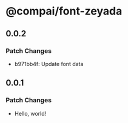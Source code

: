 # @compai/font-zeyada

## 0.0.2

### Patch Changes

- b971bb4f: Update font data

## 0.0.1

### Patch Changes

- Hello, world!
